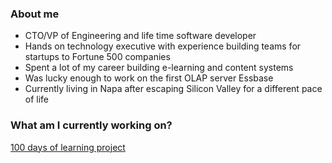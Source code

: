 ### About me

* CTO/VP of Engineering and life time software developer
* Hands on technology executive with experience building teams for startups to Fortune 500 companies
* Spent a lot of my career building e-learning and content systems
* Was lucky enough to work on the first OLAP server Essbase 
* Currently living in Napa after escaping Silicon Valley for a different pace of life

### What am I currently working on?

[100 days of learning project](https://github.com/bbenedict/bbenedict/blob/main/100days.md)

 
